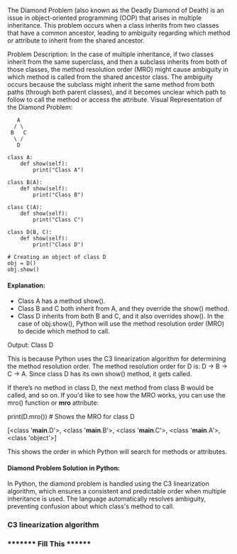 The Diamond Problem (also known as the Deadly Diamond of Death) is an issue in object-oriented programming (OOP) that arises in multiple inheritance. This problem occurs when a class inherits from two classes that have a common ancestor, leading to ambiguity regarding which method or attribute to inherit from the shared ancestor.

Problem Description:
In the case of multiple inheritance, if two classes inherit from the same superclass, and then a subclass inherits from both of those classes, the method resolution order (MRO) might cause ambiguity in which method is called from the shared ancestor class.
The ambiguity occurs because the subclass might inherit the same method from both paths (through both parent classes), and it becomes unclear which path to follow to call the method or access the attribute.
Visual Representation of the Diamond Problem:

       A
      / \
     B   C
      \ /
       D
```
class A:
    def show(self):
        print("Class A")

class B(A):
    def show(self):
        print("Class B")

class C(A):
    def show(self):
        print("Class C")

class D(B, C):
    def show(self):
        print("Class D")

# Creating an object of class D
obj = D()
obj.show()

```
#### Explanation:
* Class A has a method show(). 
* Class B and C both inherit from A, and they override the show() method. 
* Class D inherits from both B and C, and it also overrides show().
In the case of obj.show(), Python will use the method resolution order (MRO) to decide which method to call.

Output:
Class D

This is because Python uses the C3 linearization algorithm for determining the method resolution order. The method resolution order for D is: D -> B -> C -> A. Since class D has its own show() method, it gets called.

If there’s no method in class D, the next method from class B would be called, and so on.
If you'd like to see how the MRO works, you can use the mro() function or __mro__ attribute:

print(D.mro())  # Shows the MRO for class D

[<class '__main__.D'>, <class '__main__.B'>, <class '__main__.C'>, <class '__main__.A'>, <class 'object'>]

This shows the order in which Python will search for methods or attributes.

#### Diamond Problem Solution in Python:
In Python, the diamond problem is handled using the C3 linearization algorithm, which ensures a consistent and predictable order when multiple inheritance is used. The language automatically resolves ambiguity, preventing confusion about which class's method to call.

### C3 linearization algorithm

### ******* Fill This ******